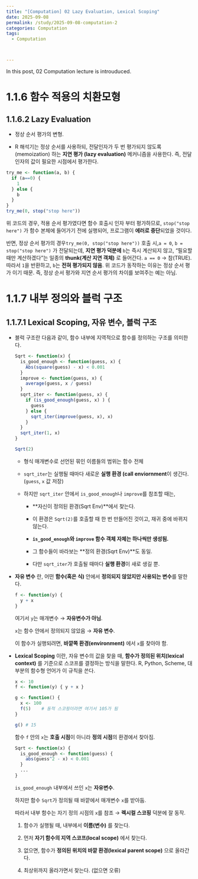 ```yaml
---
title: "[Computation] 02 Lazy Evaluation, Lexical Scoping"
date: 2025-09-08
permalink: /study/2025-09-08-computation-2
categories: Computation
tags: 
  - Computation



---
```


In this post, 02 Computation lecture is introuduced. 



# 1.1.6  함수 적용의 치환모형

## 1.1.6.2 Lazy Evaluation

- 정상 순서 평가의 변형.

- R 해석기는 정상 순서를 사용하되, 전달인자가 두 번 평가되지 않도록 (memoization) 하는 **지연 평가 (lazy evaluation)** 메커니즘을 사용한다. 즉, 전달인자의 값이 필요한 시점에서 평가한다.

```r
try_me <- function(a, b) {
  if (a==0) {
    1
  } else {
    b
  }
}
try_me(0, stop("stop here"))
```

위 코드의 경우, 적용 순서 평가였다면 함수 호출시 인자 부터 평가하므로,  `stop("stop here")` 가 함수 본체에 들어가기 전에 실행되어, 프로그램이 **에러로 중단**되었을 것이다.

반면, 정상 순서 평가의 경우`try_me(0, stop("stop here"))` 호출 시,`a = 0`, `b = stop("stop here")` 가 전달되는데, **지연 평가 덕분에** `b`는 즉시 계산되지 않고, “필요할 때만 계산하겠다”는 일종의 **thunk(계산 지연 객체)** 로 들어간다. `a == 0` → 참(TRUE). 따라서 `1`을 반환하고, `b`는 **전혀 평가되지 않음**. 위 코드가 동작하는 이유는 정상 순서 평가 이기 때문. 즉, 정상 순서 평가와 지연 순서 평가의 차이를 보여주는 예는 아님.



# 1.1.7 내부 정의와 블럭 구조

## 1.1.7.1 Lexical Scoping, 자유 변수, 블럭 구조

- 블럭 구조란 다음과 같이, 함수 내부에 지역적으로 함수를 정의하는 구조를 의미한다.

  ```r
  Sqrt <- function(x) {
    is_good_enough <- function(guess, x) {
      Abs(square(guess) - x) < 0.001
    }
    improve <- function(guess, x) {
      average(guess, x / guess)
    }
    sqrt_iter <- function(guess, x) {
      if (is_good_enough(guess, x) ) {
        guess
      } else {
        sqrt_iter(improve(guess, x), x)
      }
    }
    sqrt_iter(1, x)
  }
  
  Sqrt(2)
  ```

  - 형식 매개변수로 선언된 묶인 이름들의 범위는 함수 전체

  - `sqrt_iter`는 실행될 때마다 새로운 **실행 환경 (call enviornment**이 생긴다. (`guess`, `x` 값 저장)

  - 하지만 `sqrt_iter` 안에서 `is_good_enough`나 `improve`를 참조할 때는,

    - **자신이 정의된 환경(Sqrt Env)**에서 찾는다.
    - 이 환경은 `Sqrt(2)`를 호출할 때 한 번 만들어진 것이고, 재귀 중에 바뀌지 않는다.

    - **`is_good_enough`와 `improve` 함수 객체 자체는 하나씩만 생성됨.**

    - 그 함수들이 바라보는 **정의 환경(Sqrt Env)**도 동일.

    - 다만 `sqrt_iter`가 호출될 때마다 **실행 환경**이 새로 생길 뿐.

- **자유 변수** 란, 어떤 **함수(혹은 식)** 안에서 **정의되지 않았지만 사용되는 변수**를 말한다. 

  ```r
  f <- function(y) {
    y + x
  }
  ```

  여기서 `y`는 매개변수 → **자유변수가 아님**.

  `x`는 함수 안에서 정의되지 않았음 → **자유 변수**.

  이 함수가 실행되려면, **바깥쪽 환경(environment)** 에서 `x`를 찾아야 함.

- **Lexical Scoping** 이란, 자유 변수의 값을 찾을 때, **함수가 정의된 위치(lexical context)** 를 기준으로 스코프를 결정하는 방식을 말한다. R, Python, Scheme, 대부분의 함수형 언어가 이 규칙을 쓴다. 

  ```r
  x <- 10
  f <- function(y) { y + x }
  
  g <- function() {
    x <- 100
    f(5)    # 동적 스코핑이라면 여기서 105가 됨
  }
  
  g() # 15
  ```

  함수 `f` 안의 `x`는 **호출 시점**이 아니라 **정의 시점**의 환경에서 찾아짐.

  ```r
  Sqrt <- function(x) {
    is_good_enough <- function(guess) {
      abs(guess^2 - x) < 0.001
    }
    ...
  }
  ```

  `is_good_enough` 내부에서 쓰인 `x`는 **자유변수**.

  하지만 함수 `Sqrt`가 정의될 때 바깥에서 매개변수 `x`를 받아둠.

  따라서 내부 함수는 자기 정의 시점의 `x`를 참조 → **렉시컬 스코핑** 덕분에 잘 동작.

  1. 함수가 실행될 때, 내부에서 **이름(변수)** 를 찾는다.

  2. 먼저 **자기 함수의 지역 스코프(local scope)** 에서 찾는다.

  3. 없으면, 함수가 **정의된 위치의 바깥 환경(lexical parent scope)** 으로 올라간다.

  4. 최상위까지 올라가면서 찾는다. (없으면 오류)